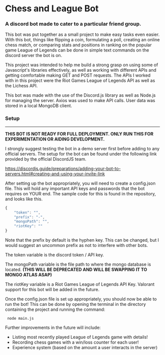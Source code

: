 # Chess and League Bot

### A discord bot made to cater to a particular friend group.

This bot was put together as a small project to make easy tasks even easier. With this bot, things like
flipping a coin, formulating a poll, creating an online chess match, or comparing stats and positions in ranking on the
popular game League of Legends can be done in simple text commands on the discord server the bot is on.

This project was intended to help me build a strong grasp on using some of Javascript's libraries effectively, as well as working with different
APIs and getting comfortable making GET and POST requests. The APIs I worked with in this project were the Riot Games
League of Legends API as well as the Lichess API.

This bot was made with the use of the Discord.js library as well as Node.js for managing the server. Axios was used to
make API calls. User data was stored in a local MongoDB client.

### Setup
-----
<strong>THIS BOT IS NOT READY FOR FULL DEPLOYMENT. ONLY RUN THIS FOR EXPERIMENTATION OR AIDING DEVELOPMENT.</strong>

I strongly suggest testing the bot in a demo server first before adding to any official servers. The setup for the bot
can be found under the following link provided by the official DiscordJS team.

https://discordjs.guide/preparations/adding-your-bot-to-servers.html#creating-and-using-your-invite-link

After setting up the bot appropriately, you will need to create a config.json file. This will hold any
important API keys and passwords that the bot requires on YOUR end. The sample code for this is found in
the repository, and looks like this.

```js
{   
    "token": "",
    "prefix": "-",
    "mongoPath": "",
    "riotKey": ""
}
```

Note that the prefix by default is the hyphen key. This can be changed, but I would suggest an uncommon 
prefix as not to interfere with other bots.

The token variable is the discord token / API key.

The mongoPath variable is the file path to where the mongo database is located. **(THIS WILL BE DEPRECATED AND WILL BE SWAPPING IT TO MONGO ATLAS ASAP)**

The riotKey variable is a Riot Games League of Legends API Key. Valorant support for this bot will be 
added in the future.


Once the config.json file is set up appropriately, you should now be able to run the bot! This can be done
by opening the terminal in the directory containing the project and running the command: 

````
 node main.js
````

Further improvements in the future will include:

-   Listing most recently played League of Legends game with details!
-   Recording chess games with a win/loss counter for each user!
-   Experience system (based on the amount a user interacts in the server)
